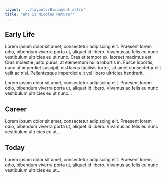 ```yaml
---
layout: '../layouts/BioLayout.astro'
title: "Who is Nicolas Matute?"
---
```


## Early Life

Lorem ipsum dolor sit amet, consectetur adipiscing elit. Praesent lorem odio, bibendum
viverra porta ut, aliquet id libero. Vivamus ac felis eu nunc vestibulum ultricies eu ut
nunc. Cras et tempor ex, laoreet maximus est. Cras molestie justo purus, at elementum nulla
lobortis in. Fusce lobortis, nunc ut imperdiet suscipit, nisl lacus facilisis tortor, sit
amet consectetur elit velit ac nisl. Pellentesque imperdiet elit vel libero ultricies
hendrerit.

Lorem ipsum dolor sit amet, consectetur adipiscing elit. Praesent lorem odio, bibendum
viverra porta ut, aliquet id libero. Vivamus ac felis eu nunc vestibulum ultricies eu ut
nunc...

## Career

Lorem ipsum dolor sit amet, consectetur adipiscing elit. Praesent lorem odio, bibendum
viverra porta ut, aliquet id libero. Vivamus ac felis eu nunc vestibulum ultricies eu ut...

## Today

Lorem ipsum dolor sit amet, consectetur adipiscing elit. Praesent lorem odio, bibendum
viverra porta ut, aliquet id libero. Vivamus ac felis eu nunc vestibulum ultricies eu ut...